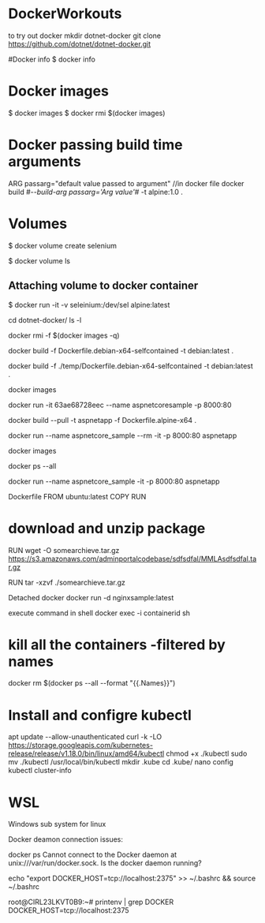 # DockerWorkouts #
to try out docker
mkdir dotnet-docker
git clone https://github.com/dotnet/dotnet-docker.git

#Docker info
$ docker info

# Docker images #
$ docker images
$ docker rmi $(docker images)

# Docker passing build time arguments
ARG passarg="default value passed to argument" //in docker file
docker build #*--build-arg passarg='Arg value'*# -t alpine:1.0 .


# Volumes #

$ docker volume create selenium

$ docker volume ls

## Attaching volume to docker container ##
$ docker run -it -v seleinium:/dev/sel alpine:latest


cd dotnet-docker/
ls -l

docker rmi -f $(docker images -q)

docker build -f Dockerfile.debian-x64-selfcontained -t debian:latest .

docker build -f ./temp/Dockerfile.debian-x64-selfcontained -t debian:latest .

docker images

docker run -it 63ae68728eec --name aspnetcoresample -p 8000:80

docker build --pull -t aspnetapp -f Dockerfile.alpine-x64 .

docker run --name aspnetcore_sample --rm -it -p 8000:80 aspnetapp

docker images

docker ps --all

docker run --name aspnetcore_sample -it -p 8000:80 aspnetapp


Dockerfile
FROM ubuntu:latest
COPY
RUN

# download and unzip package
RUN wget -O somearchieve.tar.gz https://s3.amazonaws.com/adminportalcodebase/sdfsdfal/MMLAsdfsdfal.tar.gz

RUN tar -xzvf ./somearchieve.tar.gz

Detached docker 
docker run -d nginxsample:latest



execute command in shell
docker exec -i containerid sh

# kill all the containers -filtered by names #
docker rm $(docker ps --all --format "{{.Names}}")

# Install and configre kubectl
apt update --allow-unauthenticated
curl -k -LO https://storage.googleapis.com/kubernetes-release/release/v1.18.0/bin/linux/amd64/kubectl
chmod +x ./kubectl
sudo mv ./kubectl /usr/local/bin/kubectl
mkdir .kube
cd .kube/
nano config
kubectl cluster-info


# WSL
Windows sub system for linux

Docker deamon connection issues:

docker ps Cannot connect to the Docker daemon at unix:///var/run/docker.sock. Is the docker daemon running?

echo "export DOCKER_HOST=tcp://localhost:2375" >> ~/.bashrc && source ~/.bashrc

root@CIRL23LKVT0B9:~# printenv | grep DOCKER DOCKER_HOST=tcp://localhost:2375
